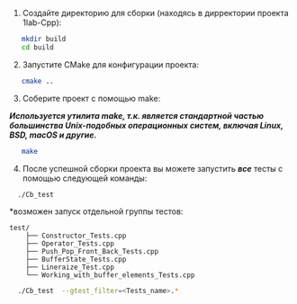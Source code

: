 1. Создайте директорию для сборки (находясь в дирректории проекта 1lab-Cpp):
```sh
   mkdir build
   cd build
```
2. Запустите CMake для конфигурации проекта:
```sh
   cmake ..
```
3. Соберите проект с помощью make:

***Используется утилита make, т.к. является стандартной частью большинства Unix-подобных операционных систем, включая Linux, BSD, macOS и другие.***
   
```sh
   make
```
4. После успешной сборки проекта вы можете запустить ***все*** тесты с помощью следующей команды:
```sh
  ./Cb_test
```
*возможен запуск отдельной группы тестов:

```
test/
    ├── Constructor_Tests.cpp
    ├── Operator_Tests.cpp
    ├── Push_Pop_Front_Back_Tests.cpp
    ├── BufferState_Tests.cpp
    ├── Lineraize_Test.cpp
    └── Working_with_buffer_elements_Tests.cpp
```

```sh
  ./Cb_test  --gtest_filter=<Tests_name>.*
```


